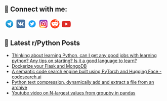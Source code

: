 ## 🔎 Connect with me:
[<img src="https://github.com/bullbesh/bullbesh/blob/main/images/Telegram.png" width="32" height="32" />](https://t.me/bullbesh)
[<img src="https://github.com/bullbesh/bullbesh/blob/main/images/VK.png" width="32" height="32" />](https://vk.com/bullbesh)
[<img src="https://github.com/bullbesh/bullbesh/blob/main/images/Twitter.png" width="32" height="32" />](https://twitter.com/bullbesh1)
[<img src="https://github.com/bullbesh/bullbesh/blob/main/images/Instagram.png" width="32" height="32" />](https://www.instagram.com/bullbesh)
[<img src="https://github.com/bullbesh/bullbesh/blob/main/images/Reddit.png" width="32" height="32" />](https://www.reddit.com/user/bullbesh)
[<img src="https://github.com/bullbesh/bullbesh/blob/main/images/YouTube.png" width="32" height="32" />](https://www.youtube.com/channel/UCtfjRs6uzgq5mfm8S06WTcg)

## 📕 Latest r/Python Posts
<!-- BLOG-POST-LIST:START -->
- [Thinking about learning Python, can I get any good jobs with learning python? Any tips on starting? Is it a good language to learn?](https://www.reddit.com/r/Python/comments/wpw4e4/thinking_about_learning_python_can_i_get_any_good/)
- [Dockerize your Flask and MongoDB](https://www.reddit.com/r/Python/comments/wpvyx9/dockerize_your_flask_and_mongodb/)
- [A semantic code search engine built using PyTorch and Hugging Face - codesearch.ai](https://www.reddit.com/r/Python/comments/wpvwcd/a_semantic_code_search_engine_built_using_pytorch/)
- [Python text compression, dynamically add and extract a file from an archive](https://www.reddit.com/r/Python/comments/wpu2nc/python_text_compression_dynamically_add_and/)
- [Youtube video on N-largest values from groupby in pandas](https://www.reddit.com/r/Python/comments/wpti27/youtube_video_on_nlargest_values_from_groupby_in/)
<!-- BLOG-POST-LIST:END -->

